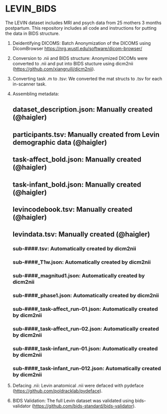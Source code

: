 # LEVIN_BIDS
The LEVIN dataset includes MRI and psych data from 25 mothers 3 months postpartum. This repository includes all code and instructions for putting the data in BIDS structure.

1. Deidentifying DICOMS: Batch Anonymization of the DICOMS using DicomBrowser https://nrg.wustl.edu/software/dicom-browser/

2. Conversion to .nii and BIDS structure: Anonymized DICOMs were converted to .nii and put into BIDS stucture using dicm2nii (https://github.com/xiangruili/dicm2nii).

3. Converting task .m to .tsv: We converted the mat structs to .tsv for each in-scanner task.

4. Assembling metadata:
    ## dataset_description.json: Manually created (@haigler)
    ## participants.tsv: Manually created from Levin demographic data (@haigler)
    ## task-affect_bold.json: Manually created (@haigler)
    ## task-infant_bold.json: Manually created (@haigler)
    ## levincodebook.tsv: Manually created (@haigler)
    ## levindata.tsv: Manually created (@haigler)
      ### sub-####.tsv: Automatically created by dicm2nii
      ### sub-####_T1w.json: Automatically created by dicm2nii
      ### sub-####_magnitud1.json: Automatically created by dicm2nii
      ### sub-####_phase1.json: Automatically created by dicm2nii
      ### sub-####_task-affect_run-01.json: Automatically created by dicm2nii
      ### sub-####_task-affect_run-02.json: Automatically created by dicm2nii
      ### sub-####_task-infant_run-01.json: Automatically created by dicm2nii
      ### sub-####_task-infant_run-012.json: Automatically created by dicm2nii

5. Defacing .nii: Levin anatomical .nii were defaced with pydeface (https://github.com/poldracklab/pydeface).

6. BIDS Validation: The full Levin dataset was validated using bids-validator (https://github.com/bids-standard/bids-validator).
